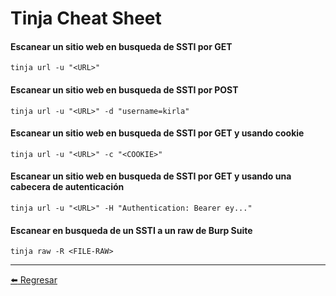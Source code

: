 # Tinja Cheat Sheet

#### Escanear un sitio web en busqueda de SSTI por GET
```
tinja url -u "<URL>"
```

#### Escanear un sitio web en busqueda de SSTI por POST
```
tinja url -u "<URL>" -d "username=kirla"
```

#### Escanear un sitio web en busqueda de SSTI por GET y usando cookie
```
tinja url -u "<URL>" -c "<COOKIE>"
```

#### Escanear un sitio web en busqueda de SSTI por GET y usando una cabecera de autenticación
```
tinja url -u "<URL>" -H "Authentication: Bearer ey..."
```

#### Escanear en busqueda de un SSTI a un raw de Burp Suite
```
tinja raw -R <FILE-RAW>
```

---

[:arrow_left: Regresar](https://github.com/m4lal0/cheatsheets)